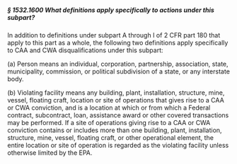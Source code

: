 ##### § 1532.1600 What definitions apply specifically to actions under this subpart? #####

In addition to definitions under subpart A through I of 2 CFR part 180 that apply to this part as a whole, the following two definitions apply specifically to CAA and CWA disqualifications under this subpart:

(a) Person means an individual, corporation, partnership, association, state, municipality, commission, or political subdivision of a state, or any interstate body.

(b) Violating facility means any building, plant, installation, structure, mine, vessel, floating craft, location or site of operations that gives rise to a CAA or CWA conviction, and is a location at which or from which a Federal contract, subcontract, loan, assistance award or other covered transactions may be performed. If a site of operations giving rise to a CAA or CWA conviction contains or includes more than one building, plant, installation, structure, mine, vessel, floating craft, or other operational element, the entire location or site of operation is regarded as the violating facility unless otherwise limited by the EPA.